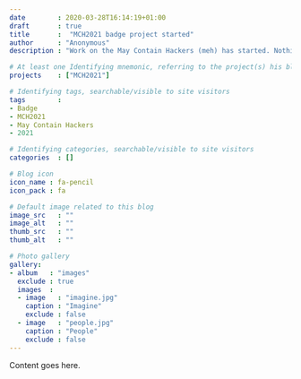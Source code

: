 ```yaml
---
date        : 2020-03-28T16:14:19+01:00
draft       : true
title       :  "MCH2021 badge project started"
author      : "Anonymous"
description : "Work on the May Contain Hackers (meh) has started. Nothing meh about that! :)"

# At least one Identifying mnemonic, referring to the project(s) his blog is related to
projects    : ["MCH2021"]

# Identifying tags, searchable/visible to site visitors
tags        :
- Badge
- MCH2021
- May Contain Hackers
- 2021

# Identifying categories, searchable/visible to site visitors
categories  : []

# Blog icon
icon_name : fa-pencil
icon_pack : fa

# Default image related to this blog
image_src   : ""
image_alt   : ""
thumb_src   : ""
thumb_alt   : ""

# Photo gallery
gallery:
- album   : "images"
  exclude : true
  images  :
  - image   : "imagine.jpg"
    caption : "Imagine"
    exclude : false
  - image   : "people.jpg"
    caption : "People"
    exclude : false
---
```


Content goes here.
